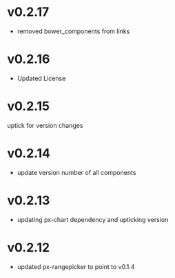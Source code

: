 v0.2.17
================
* removed bower_components from links

v0.2.16
================
* Updated License

v0.2.15
=================
uptick for version changes

v0.2.14
=================
* update version number of all components

v0.2.13
=================
* updating px-chart dependency and upticking version

v0.2.12
==================
* updated px-rangepicker to point to v0.1.4
